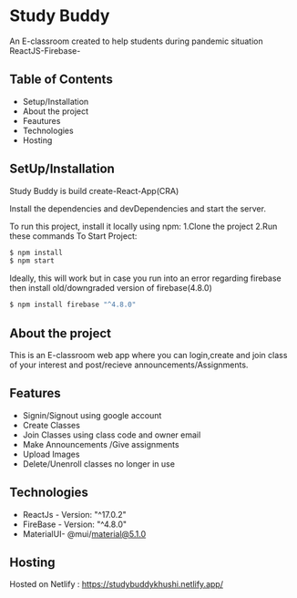 # Study Buddy

An E-classroom created to help students during pandemic situation  
ReactJS-Firebase-

## Table of Contents

- Setup/Installation
- About the project
- Feautures
- Technologies
- Hosting

## SetUp/Installation

Study Buddy is build create-React-App(CRA)

Install the dependencies and devDependencies and start the server.

To run this project, install it locally using npm:
1.Clone the project
2.Run these commands
To Start Project:

```sh
$ npm install
$ npm start
```

Ideally, this will work but in case you run into an error
regarding firebase then install old/downgraded version of firebase(4.8.0)

```sh
$ npm install firebase "^4.8.0"
```

## About the project

This is an E-classroom web app where you can login,create and join class of your interest and post/recieve announcements/Assignments.

## Features

- Signin/Signout using google account
- Create Classes
- Join Classes using class code and owner email
- Make Announcements /Give assignments
- Upload Images
- Delete/Unenroll classes no longer in use

## Technologies

- ReactJs - Version: "^17.0.2"
- FireBase - Version: "^4.8.0"
- MaterialUI- @mui/material@5.1.0

## Hosting

Hosted on Netlify : https://studybuddykhushi.netlify.app/
